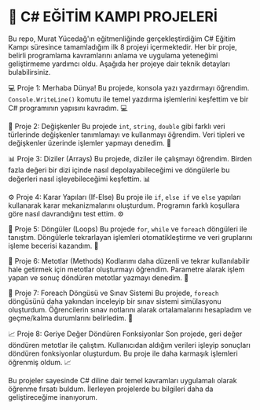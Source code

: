 # 🚀 C# EĞİTİM KAMPI PROJELERİ

Bu repo, Murat Yücedağ'ın eğitmenliğinde gerçekleştirdiğim C# Eğitim Kampı süresince tamamladığım ilk 8 projeyi içermektedir.
Her bir proje, belirli programlama kavramlarını anlama ve uygulama yeteneğimi geliştirmeme yardımcı oldu. Aşağıda her projeye dair teknik detayları bulabilirsiniz.

💻 Proje 1: Merhaba Dünya!
Bu projede, konsola yazı yazdırmayı öğrendim. `Console.WriteLine()` komutu ile temel yazdırma işlemlerini keşfettim ve bir C# programının yapısını kavradım. 💻

🧮 Proje 2: Değişkenler
Bu projede `int`, `string`, `double` gibi farklı veri türlerinde değişkenler tanımlamayı ve kullanmayı öğrendim. Veri tipleri ve değişkenler üzerinde işlemler yapmayı denedim. 🧮

📊 Proje 3: Diziler (Arrays)
Bu projede, diziler ile çalışmayı öğrendim. Birden fazla değeri bir dizi içinde nasıl depolayabileceğimi ve döngülerle bu değerleri nasıl işleyebileceğimi keşfettim. 📊

⚙️ Proje 4: Karar Yapıları (If-Else)
Bu proje ile `if`, `else if` ve `else` yapıları kullanarak karar mekanizmalarını oluşturdum. Programın farklı koşullara göre nasıl davrandığını test ettim. ⚙️

🔄 Proje 5: Döngüler (Loops)
Bu projede `for`, `while` ve `foreach` döngüleri ile tanıştım. Döngülerle tekrarlayan işlemleri otomatikleştirme ve veri gruplarını işleme becerisi kazandım. 🔄

🔧 Proje 6: Metotlar (Methods)
Kodlarımı daha düzenli ve tekrar kullanılabilir hale getirmek için metotlar oluşturmayı öğrendim. Parametre alarak işlem yapan ve sonuç döndüren metotlar yazmayı denedim. 🔧

📝 Proje 7: Foreach Döngüsü ve Sınav Sistemi
Bu projede, `foreach` döngüsünü daha yakından inceleyip bir sınav sistemi simülasyonu oluşturdum. Öğrencilerin sınav notlarını alarak ortalamalarını hesapladım ve geçme/kalma durumlarını belirledim. 📝

📈 Proje 8: Geriye Değer Döndüren Fonksiyonlar
Son projede, geri değer döndüren metotlar ile çalıştım. Kullanıcıdan aldığım verileri işleyip sonuçları döndüren fonksiyonlar oluşturdum. Bu proje ile daha karmaşık işlemleri öğrenmiş oldum. 📈

Bu projeler sayesinde C# diline dair temel kavramları uygulamalı olarak öğrenme fırsatı buldum. İlerleyen projelerde bu bilgileri daha da geliştireceğime inanıyorum.
